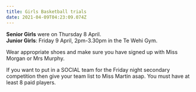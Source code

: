 ```yaml
---
title: Girls Basketball trials
date: 2021-04-09T04:23:09.074Z
---
```

**Senior Girls** were on Thursday 8 April.  
**Junior Girls**: Friday 9 April, 2pm-3.30pm in the Te Wehi Gym.

Wear appropriate shoes and make sure you have signed up with Miss Morgan or Mrs Murphy.
 
If you want to put in a SOCIAL team for the Friday night secondary competition then give your team list to Miss Martin asap. You must have at least 8 paid players.